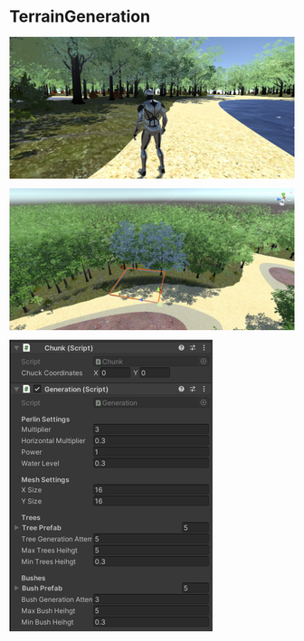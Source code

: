 # TerrainGeneration
 
![Screen1](https://github.com/Riko211/TerrainGeneration/blob/main/Assets/Screenshots/Sceen1.jpg)

![Chunk](https://github.com/Riko211/TerrainGeneration/blob/main/Assets/Screenshots/Chunk.jpg)

![ChunkSettings](https://github.com/Riko211/TerrainGeneration/blob/main/Assets/Screenshots/ChunkSettings.jpg)
